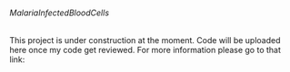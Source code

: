 ###### MalariaInfectedBloodCells
This project is under construction at the moment. Code will be uploaded here once my code get reviewed. 
For more information please go to that link:

